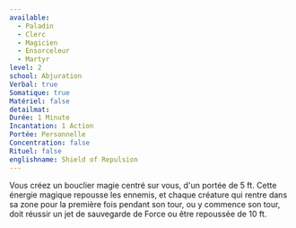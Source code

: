 ```yaml
---
available:
  - Paladin
  - Clerc
  - Magicien
  - Ensorceleur
  - Martyr
level: 2
school: Abjuration
Verbal: true
Somatique: true
Matériel: false
detailmat: 
Durée: 1 Minute
Incantation: 1 Action
Portée: Personnelle
Concentration: false
Rituel: false
englishname: Shield of Repulsion
---
```

Vous créez un bouclier magie centré sur vous, d'un portée de 5 ft. Cette énergie magique repousse les ennemis, et chaque créature qui rentre dans sa zone pour la première fois pendant son tour, ou y commence son tour, doit réussir un jet de sauvegarde de Force ou être repoussée de 10 ft.
